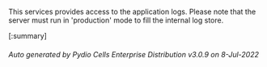 






This services provides access to the application logs. Please note that the server must run in 'production' mode to fill the internal log store.

[:summary]

###### Auto generated by Pydio Cells Enterprise Distribution v3.0.9 on 8-Jul-2022
